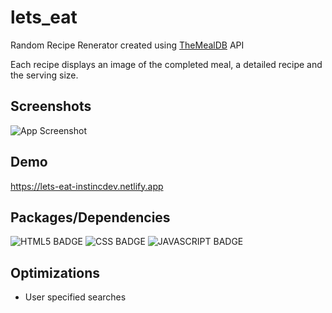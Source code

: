 # lets_eat
Random Recipe Renerator created using [TheMealDB](themealdb.com) API

Each recipe displays an image of the completed meal, a detailed recipe and the serving size.

## Screenshots

![App Screenshot](https://via.placeholder.com/468x300?text=App+Screenshot+Here)


## Demo

https://lets-eat-instincdev.netlify.app


## Packages/Dependencies

![HTML5 BADGE](https://img.shields.io/static/v1?label=|&message=HTML5&color=03989E&style=plastic&logo=html5)  ![CSS BADGE](https://img.shields.io/static/v1?label=|&message=CSS3&color=03989e&style=plastic&logo=css3)  ![JAVASCRIPT BADGE](https://img.shields.io/static/v1?label=|&message=JAVASCRIPT&color=03989e&style=plastic&logo=javascript)


## Optimizations

- User specified searches
